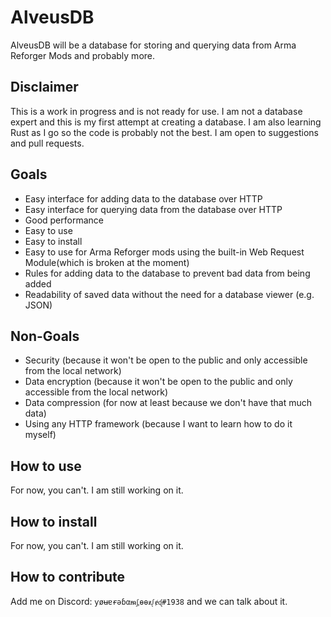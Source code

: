 # AlveusDB

AlveusDB will be a database for storing and querying data from Arma Reforger Mods and probably more.

## Disclaimer

This is a work in progress and is not ready for use. I am not a database expert and this is my first attempt at creating a database. 
I am also learning Rust as I go so the code is probably not the best. I am open to suggestions and pull requests.

## Goals

* Easy interface for adding data to the database over HTTP
* Easy interface for querying data from the database over HTTP
* Good performance
* Easy to use
* Easy to install
* Easy to use for Arma Reforger mods using the built-in Web Request Module(which is broken at the moment)
* Rules for adding data to the database to prevent bad data from being added
* Readability of saved data without the need for a database viewer (e.g. JSON)

## Non-Goals

* Security (because it won't be open to the public and only accessible from the local network)
* Data encryption (because it won't be open to the public and only accessible from the local network)
* Data compression (for now at least because we don't have that much data)
* Using any HTTP framework (because I want to learn how to do it myself)

## How to use

For now, you can't. I am still working on it.

## How to install

For now, you can't. I am still working on it.

## How to contribute

Add me on Discord: `ƴøʉɐɍəɓαᵯᶋѳѳᵶᶘɇᶑ#1938` and we can talk about it.